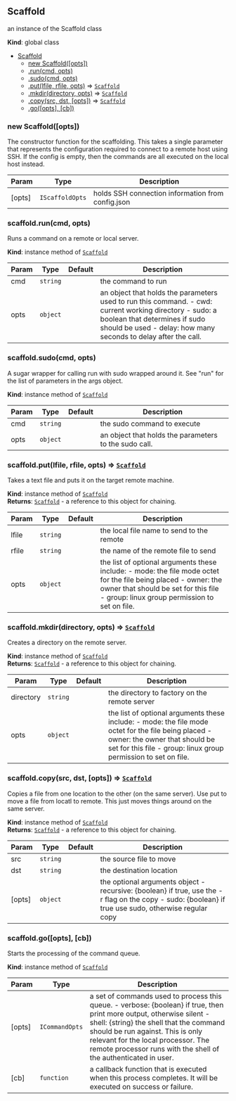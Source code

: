 <a name="Scaffold"></a>

## Scaffold
an instance of the Scaffold class

**Kind**: global class  

* [Scaffold](#Scaffold)
    * [new Scaffold([opts])](#new_Scaffold_new)
    * [.run(cmd, opts)](#Scaffold+run)
    * [.sudo(cmd, opts)](#Scaffold+sudo)
    * [.put(lfile, rfile, opts)](#Scaffold+put) ⇒ <code>[Scaffold](#Scaffold)</code>
    * [.mkdir(directory, opts)](#Scaffold+mkdir) ⇒ <code>[Scaffold](#Scaffold)</code>
    * [.copy(src, dst, [opts])](#Scaffold+copy) ⇒ <code>[Scaffold](#Scaffold)</code>
    * [.go([opts], [cb])](#Scaffold+go)

<a name="new_Scaffold_new"></a>

### new Scaffold([opts])
The constructor function for the scaffolding.  This takes a single parameter
that represents the configuration required to connect to a remote host using
SSH.  If the config is empty, then the commands are all executed on the
local host instead.


| Param | Type | Description |
| --- | --- | --- |
| [opts] | <code>IScaffoldOpts</code> | holds SSH connection information from config.json |

<a name="Scaffold+run"></a>

### scaffold.run(cmd, opts)
Runs a command on a remote or local server.

**Kind**: instance method of <code>[Scaffold](#Scaffold)</code>  

| Param | Type | Default | Description |
| --- | --- | --- | --- |
| cmd | <code>string</code> |  | the command to run |
| opts | <code>object</code> | <code></code> | an object that holds the parameters used to run this command.   - cwd: current working directory   - sudo: a boolean that determines if sudo should be used   - delay: how many seconds to delay after the call. |

<a name="Scaffold+sudo"></a>

### scaffold.sudo(cmd, opts)
A sugar wrapper for calling run with sudo wrapped around it.  See "run" for
the list of parameters in the args object.

**Kind**: instance method of <code>[Scaffold](#Scaffold)</code>  

| Param | Type | Default | Description |
| --- | --- | --- | --- |
| cmd | <code>string</code> |  | the sudo command to execute |
| opts | <code>object</code> | <code></code> | an object that holds the parameters to the sudo call. |

<a name="Scaffold+put"></a>

### scaffold.put(lfile, rfile, opts) ⇒ <code>[Scaffold](#Scaffold)</code>
Takes a text file and puts it on the target remote machine.

**Kind**: instance method of <code>[Scaffold](#Scaffold)</code>  
**Returns**: <code>[Scaffold](#Scaffold)</code> - a reference to this object for chaining.  

| Param | Type | Default | Description |
| --- | --- | --- | --- |
| lfile | <code>string</code> |  | the local file name to send to the remote |
| rfile | <code>string</code> |  | the name of the remote file to send |
| opts | <code>object</code> | <code></code> | the list of optional arguments  these include:   - mode: the file mode octet for the file being placed   - owner: the owner that should be set for this file   - group: linux group permission to set on file. |

<a name="Scaffold+mkdir"></a>

### scaffold.mkdir(directory, opts) ⇒ <code>[Scaffold](#Scaffold)</code>
Creates a directory on the remote server.

**Kind**: instance method of <code>[Scaffold](#Scaffold)</code>  
**Returns**: <code>[Scaffold](#Scaffold)</code> - a reference to this object for chaining.  

| Param | Type | Default | Description |
| --- | --- | --- | --- |
| directory | <code>string</code> |  | the directory to factory on the remote server |
| opts | <code>object</code> | <code></code> | the list of optional arguments  these include:   - mode: the file mode octet for the file being placed   - owner: the owner that should be set for this file   - group: linux group permission to set on file. |

<a name="Scaffold+copy"></a>

### scaffold.copy(src, dst, [opts]) ⇒ <code>[Scaffold](#Scaffold)</code>
Copies a file from one location to the other (on the same server).  Use put
to move a file from locatl to remote.  This just moves things around on the
same server.

**Kind**: instance method of <code>[Scaffold](#Scaffold)</code>  
**Returns**: <code>[Scaffold](#Scaffold)</code> - a reference to this object for chaining.  

| Param | Type | Default | Description |
| --- | --- | --- | --- |
| src | <code>string</code> |  | the source file to move |
| dst | <code>string</code> |  | the destination location |
| [opts] | <code>object</code> | <code></code> | the optional arguments object   - recursive: {boolean} if true, use the -r flag on the copy   - sudo: {boolean} if true use sudo, otherwise regular copy |

<a name="Scaffold+go"></a>

### scaffold.go([opts], [cb])
Starts the processing of the command queue.

**Kind**: instance method of <code>[Scaffold](#Scaffold)</code>  

| Param | Type | Description |
| --- | --- | --- |
| [opts] | <code>ICommandOpts</code> | a set of commands used to process this queue.     - verbose: {boolean} if true, then print more output, otherwise silent     - shell: {string} the shell that the command should be run against.  This       is only relevant for the local processor.   The remote processor runs       with the shell of the authenticated in user. |
| [cb] | <code>function</code> | a callback function that is executed when this process completes.  It will be executed on success or failure. |

